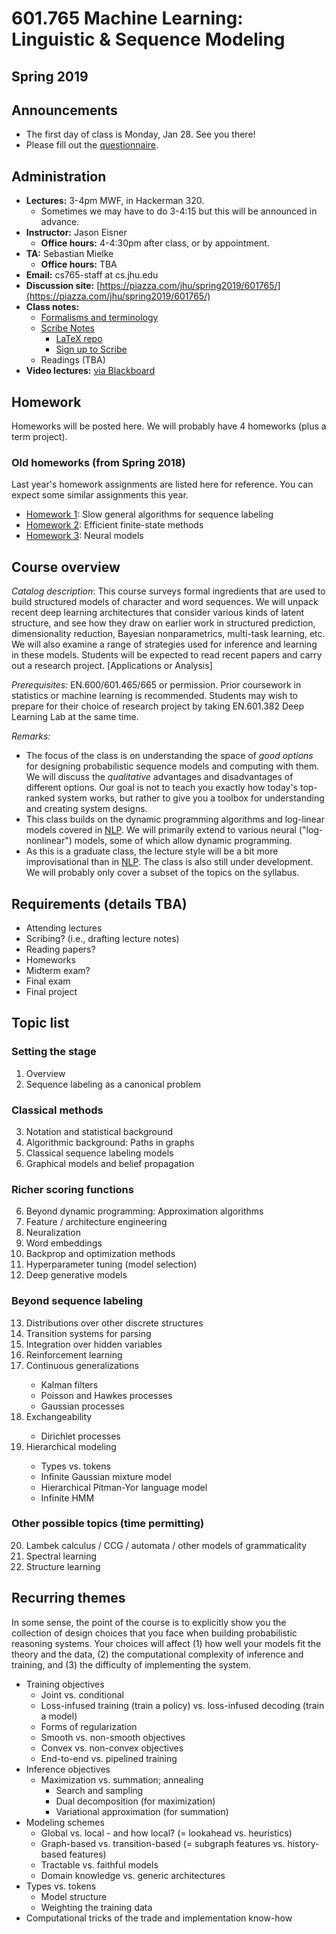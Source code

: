 # 601.765 Machine Learning: Linguistic & Sequence Modeling

## Spring 2019

## Announcements

* The first day of class is Monday, Jan 28.  See you there!
* Please fill out the [questionnaire](https://docs.google.com/forms/d/e/1FAIpQLSelKHO6-6c2funbIIFSnZ8WGzZ_9IT5DeRK_XQEumqwWUYvow/viewform).

<!-- * Homework 1 has been posted [here](https://piazza.com/class/jd0fhovutom2kf?cid=14).  Due 2/19 at 2:00 PM -->

## Administration

* **Lectures:** 3-4pm MWF, in Hackerman 320.
  * Sometimes we may have to do 3-4:15 but this will be announced in advance.
* **Instructor:** Jason Eisner
  * **Office hours:** 4-4:30pm after class, or by appointment.
* **TA:** Sebastian Mielke
  * **Office hours:** TBA
* **Email:** cs765-staff at cs.jhu.edu
* **Discussion site:** [https://piazza.com/jhu/spring2019/601765/](https://piazza.com/jhu/spring2019/601765/)
* **Class notes:**
  * [Formalisms and terminology](https://github.com/seq2class/scribe-notes/raw/master/formalisms.pdf)
  * [Scribe Notes](https://seq2class.github.io/scribe-notes/)
    * [LaTeX repo](https://github.com/seq2class/scribe-notes)
    * [Sign up to Scribe](https://github.com/seq2class/scribe-notes/wiki/Scribe-notes-sign-up)
  * Readings (TBA)
* **Video lectures:** [via Blackboard](https://blackboard.jhu.edu/webapps/ppto-PanoptoCourseTool-bb_bb60/Content.jsp?course_id=_155622_1&mode=cpview)

## Homework

Homeworks will be posted here.  We will probably have 4 homeworks (plus a term project).

### Old homeworks (from Spring 2018)

Last year's homework assignments are listed here for reference.  You can expect some similar assignments this year.

* [Homework 1](https://github.com/seq2class/assignment1): Slow general algorithms for sequence labeling
* [Homework 2](https://github.com/seq2class/assignment2): Efficient finite-state methods
* [Homework 3](https://github.com/seq2class/assignment3): Neural models

## Course overview

_Catalog description_: This course surveys formal ingredients that are used to build structured models of character and word sequences. We will unpack recent deep learning architectures that consider various kinds of latent structure, and see how they draw on earlier work in structured prediction, dimensionality reduction, Bayesian nonparametrics, multi-task learning, etc. We will also examine a range of strategies used for inference and learning in these models. Students will be expected to read recent papers and carry out a research project. [Applications or Analysis]

_Prerequisites:_ EN.600/601.465/665 or permission. Prior coursework in statistics or machine learning is recommended. Students may wish to prepare for their choice of research project by taking EN.601.382 Deep Learning Lab at the same time.

_Remarks:_
* The focus of the class is on understanding the space of *good options* for designing probabilistic sequence models and computing with them. We will discuss the *qualitative* advantages and disadvantages of different options.  Our goal is not to teach you exactly how today's top-ranked system works, but rather to give you a toolbox for understanding and creating system designs.
* This class builds on the dynamic programming algorithms and log-linear models covered in [NLP](http://cs.jhu.edu/~jason/465).  We will primarily extend to various neural ("log-nonlinear") models, some of which allow dynamic programming.
* As this is a graduate class, the lecture style will be a bit more improvisational than in [NLP](http://cs.jhu.edu/~jason/465). The class is also still under development. We will probably only cover a subset of the topics on the syllabus.

## Requirements (details TBA)

* Attending lectures
* Scribing? (i.e., drafting lecture notes)
* Reading papers?
* Homeworks
* Midterm exam?
* Final exam
* Final project

## Topic list

### Setting the stage

<ol start="1">
<li>Overview</li>
<li>Sequence labeling as a canonical problem</li>
</ol>

### Classical methods

<ol start="3">
<li> Notation and statistical background</li>
<li>Algorithmic background: Paths in graphs</li>
<li>Classical sequence labeling models</li>
<li>Graphical models and belief propagation</li>
</ol>

### Richer scoring functions

<ol start="6">
<li>Beyond dynamic programming: Approximation algorithms</li>
<li>Feature / architecture engineering</li>
<li>Neuralization</li>
<li>Word embeddings</li>
<li>Backprop and optimization methods</li>
<li>Hyperparameter tuning (model selection)</li>
<li>Deep generative models</li>
</ol>

### Beyond sequence labeling

<ol start="13">
<li>Distributions over other discrete structures</li>
<li>Transition systems for parsing</li>
<li>Integration over hidden variables</li>
<li>Reinforcement learning</li>
<li>Continuous generalizations</li>
<ul>
<li>Kalman filters</li>
<li>Poisson and Hawkes processes</li>
<li>Gaussian processes</li>
</ul>
<li>Exchangeability</li>
<ul>
<li>Dirichlet processes</li>
</ul>
<li>Hierarchical modeling</li>
<ul>
<li>Types vs. tokens</li>
<li>Infinite Gaussian mixture model</li>
<li>Hierarchical Pitman-Yor language model</li>
<li>Infinite HMM</li>
</ul>
</ol>

### Other possible topics (time permitting)

<ol start="20">
<li>Lambek calculus / CCG / automata / other models of grammaticality</li>
<li>Spectral learning</li>
<li>Structure learning</li>
</ol>

## Recurring themes

In some sense, the point of the course is to explicitly show you the
collection of design choices that you face when building probabilistic
reasoning systems.  Your choices will affect (1) how well your models
fit the theory and the data, (2) the computational complexity of inference
and training, and (3) the difficulty of implementing the system.

* Training objectives
  * Joint vs. conditional
  * Loss-infused training (train a policy) vs. loss-infused decoding (train a model)
  * Forms of regularization
  * Smooth vs. non-smooth objectives
  * Convex vs. non-convex objectives
  * End-to-end vs. pipelined training
* Inference objectives
  * Maximization vs. summation; annealing
	* Search and sampling
	* Dual decomposition (for maximization)
    * Variational approximation (for summation)
* Modeling schemes
  * Global vs. local - and how local?  (= lookahead vs. heuristics)
  * Graph-based vs. transition-based (= subgraph features vs. history-based features)
  * Tractable vs. faithful models
  * Domain knowledge vs. generic architectures
* Types vs. tokens
  * Model structure
  * Weighting the training data
* Computational tricks of the trade and implementation know-how
